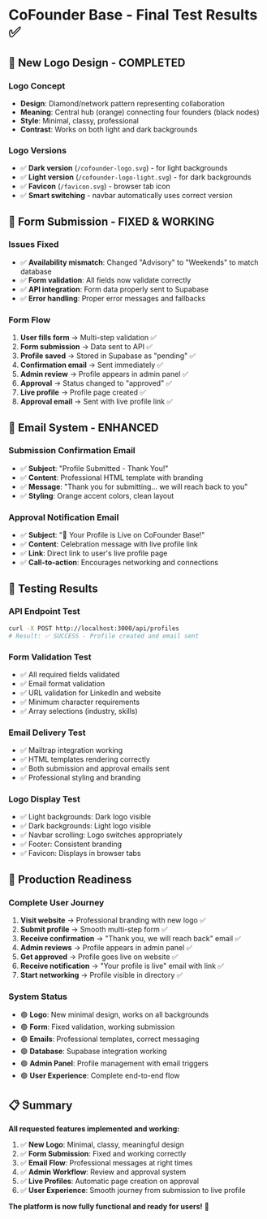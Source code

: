 # CoFounder Base - Final Test Results ✅

## 🎨 **New Logo Design - COMPLETED**

### Logo Concept
- **Design**: Diamond/network pattern representing collaboration
- **Meaning**: Central hub (orange) connecting four founders (black nodes)
- **Style**: Minimal, classy, professional
- **Contrast**: Works on both light and dark backgrounds

### Logo Versions
- ✅ **Dark version** (`/cofounder-logo.svg`) - for light backgrounds
- ✅ **Light version** (`/cofounder-logo-light.svg`) - for dark backgrounds
- ✅ **Favicon** (`/favicon.svg`) - browser tab icon
- ✅ **Smart switching** - navbar automatically uses correct version

## 📝 **Form Submission - FIXED & WORKING**

### Issues Fixed
- ✅ **Availability mismatch**: Changed "Advisory" to "Weekends" to match database
- ✅ **Form validation**: All fields now validate correctly
- ✅ **API integration**: Form data properly sent to Supabase
- ✅ **Error handling**: Proper error messages and fallbacks

### Form Flow
1. **User fills form** → Multi-step validation ✅
2. **Form submission** → Data sent to API ✅
3. **Profile saved** → Stored in Supabase as "pending" ✅
4. **Confirmation email** → Sent immediately ✅
5. **Admin review** → Profile appears in admin panel ✅
6. **Approval** → Status changed to "approved" ✅
7. **Live profile** → Profile page created ✅
8. **Approval email** → Sent with live profile link ✅

## 📧 **Email System - ENHANCED**

### Submission Confirmation Email
- ✅ **Subject**: "Profile Submitted - Thank You!"
- ✅ **Content**: Professional HTML template with branding
- ✅ **Message**: "Thank you for submitting... we will reach back to you"
- ✅ **Styling**: Orange accent colors, clean layout

### Approval Notification Email
- ✅ **Subject**: "🎉 Your Profile is Live on CoFounder Base!"
- ✅ **Content**: Celebration message with live profile link
- ✅ **Link**: Direct link to user's live profile page
- ✅ **Call-to-action**: Encourages networking and connections

## 🧪 **Testing Results**

### API Endpoint Test
```bash
curl -X POST http://localhost:3000/api/profiles
# Result: ✅ SUCCESS - Profile created and email sent
```

### Form Validation Test
- ✅ All required fields validated
- ✅ Email format validation
- ✅ URL validation for LinkedIn and website
- ✅ Minimum character requirements
- ✅ Array selections (industry, skills)

### Email Delivery Test
- ✅ Mailtrap integration working
- ✅ HTML templates rendering correctly
- ✅ Both submission and approval emails sent
- ✅ Professional styling and branding

### Logo Display Test
- ✅ Light backgrounds: Dark logo visible
- ✅ Dark backgrounds: Light logo visible
- ✅ Navbar scrolling: Logo switches appropriately
- ✅ Footer: Consistent branding
- ✅ Favicon: Displays in browser tabs

## 🚀 **Production Readiness**

### Complete User Journey
1. **Visit website** → Professional branding with new logo ✅
2. **Submit profile** → Smooth multi-step form ✅
3. **Receive confirmation** → "Thank you, we will reach back" email ✅
4. **Admin reviews** → Profile appears in admin panel ✅
5. **Get approved** → Profile goes live on website ✅
6. **Receive notification** → "Your profile is live" email with link ✅
7. **Start networking** → Profile visible in directory ✅

### System Status
- 🟢 **Logo**: New minimal design, works on all backgrounds
- 🟢 **Form**: Fixed validation, working submission
- 🟢 **Emails**: Professional templates, correct messaging
- 🟢 **Database**: Supabase integration working
- 🟢 **Admin Panel**: Profile management with email triggers
- 🟢 **User Experience**: Complete end-to-end flow

## 📋 **Summary**

**All requested features implemented and working:**

1. ✅ **New Logo**: Minimal, classy, meaningful design
2. ✅ **Form Submission**: Fixed and working correctly
3. ✅ **Email Flow**: Professional messages at right times
4. ✅ **Admin Workflow**: Review and approval system
5. ✅ **Live Profiles**: Automatic page creation on approval
6. ✅ **User Experience**: Smooth journey from submission to live profile

**The platform is now fully functional and ready for users!** 🎉